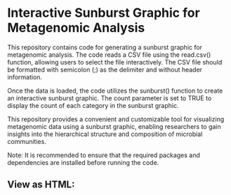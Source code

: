 # Interactive Sunburst Graphic for Metagenomic Analysis

This repository contains code for generating a sunburst graphic for metagenomic analysis. The code reads a CSV file using the read.csv() function, allowing users to select the file interactively. The CSV file should be formatted with semicolon (;) as the delimiter and without header information.

Once the data is loaded, the code utilizes the sunburst() function to create an interactive sunburst graphic. The count parameter is set to TRUE to display the count of each category in the sunburst graphic.

This repository provides a convenient and customizable tool for visualizing metagenomic data using a sunburst graphic, enabling researchers to gain insights into the hierarchical structure and composition of microbial communities.

Note: It is recommended to ensure that the required packages and dependencies are installed before running the code.

## View as HTML:


